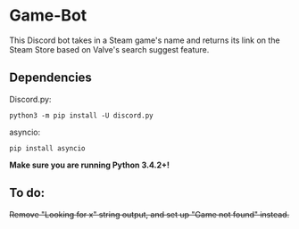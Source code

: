 # Game-Bot

This Discord bot takes in a Steam game's name and returns its link on the Steam Store based on Valve's search suggest feature.

## Dependencies

Discord.py:
```
python3 -m pip install -U discord.py
```

asyncio:
```
pip install asyncio
```

**Make sure you are running Python 3.4.2+!**

## To do:

<del>Remove "Looking for x" string output, and set up "Game not found" instead.</del>
